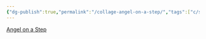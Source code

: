 ```yaml
---
{"dg-publish":true,"permalink":"/collage-angel-on-a-step/","tags":["c/skull","c/stairs","c/abstract","c/brain","c/tatoo","c/woman","c/KR","c/performance"],"created":"2024-01-04T19:14:31.809-05:00","updated":"2024-01-04T19:16:34.449-05:00"}
---
```



[Angel on a Step](https://www.instagram.com/p/CWlZ7hMr6ZP/)
